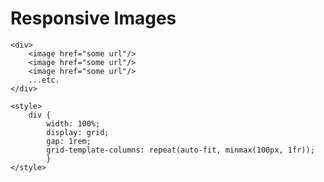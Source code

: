 Responsive Images
=================

```svelte
<div>
	<image href="some url"/>
	<image href="some url"/>
	<image href="some url"/>
	...etc.
</div>

<style>
	div {
		width: 100%;
		display: grid;
		gap: 1rem;
		grid-template-columns: repeat(auto-fit, minmax(100px, 1fr));
		}
</style>
